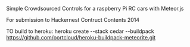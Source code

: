 Simple Crowdsourced Controls for a raspberry Pi RC cars with Meteor.js

For submission to Hackernest Contruct Contents 2014 

TO build to heroku:
heroku create --stack cedar --buildpack https://github.com/oortcloud/heroku-buildpack-meteorite.git

